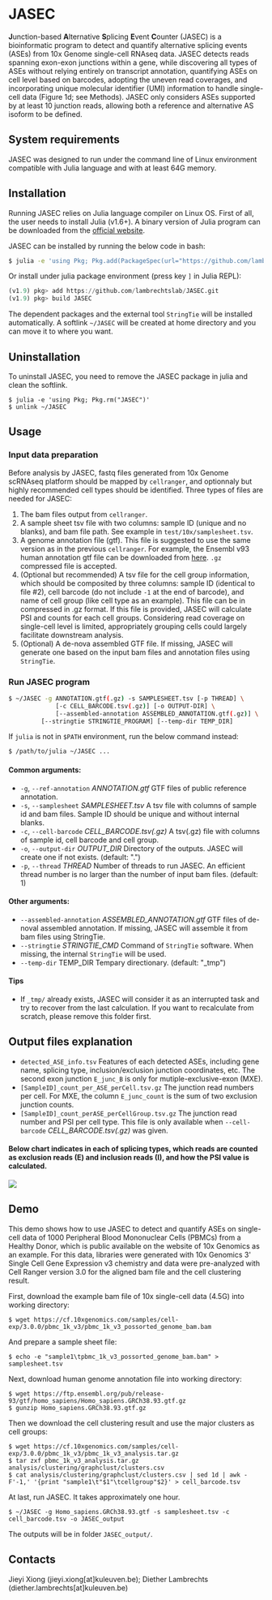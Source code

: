# JASEC
**J**unction-based **A**lternative **S**plicing **E**vent **C**ounter (JASEC) is a bioinformatic program to detect and quantify alternative splicing events (ASEs) from 10x Genome single-cell RNAseq data. JASEC detects reads spanning exon-exon junctions within a gene, while discovering all types of ASEs without relying entirely on transcript annotation, quantifying ASEs on cell level based on barcodes,  adopting the uneven read coverages, and incorporating unique molecular identifier (UMI) information to handle single-cell data (Figure 1d; see Methods). JASEC only considers ASEs supported by at least 10 junction reads, allowing both a reference and alternative AS isoform to be defined.

## System requirements
JASEC was designed to run under the command line of Linux environment compatible with Julia language and with at least 64G memory.

## Installation
Running JASEC relies on Julia language compiler on Linux OS. First of all, the user needs to install Julia (v1.6+). A binary version of Julia program can be downloaded from the [official website](https://julialang.org/downloads/).

JASEC can be installed by running the below code in bash:
```bash
$ julia -e 'using Pkg; Pkg.add(PackageSpec(url="https://github.com/lambrechtslab/JASEC.git"))'
```
Or install under julia package environment (press key `]` in Julia REPL):
```julia
(v1.9) pkg> add https://github.com/lambrechtslab/JASEC.git
(v1.9) pkg> build JASEC
```
The dependent packages and the external tool `StringTie` will be installed automatically. A softlink `~/JASEC` will be created at home directory and you can move it to where you want.

## Uninstallation
To uninstall JASEC, you need to remove the JASEC package in julia and clean the softlink.
```
$ julia -e 'using Pkg; Pkg.rm("JASEC")'
$ unlink ~/JASEC
```

## Usage
### Input data preparation
Before analysis by JASEC, fastq files generated from 10x Genome scRNAseq platform should be mapped by `cellranger`, and optionnaly but highly recommended cell types should be identified. Three types of files are needed for JASEC:
1. The bam files output from `cellranger`.
2. A sample sheet tsv file with two columns: sample ID (unique and no blanks), and bam file path. See example in `test/10x/samplesheet.tsv`.
3. A genome annotation file (gtf). This file is suggested to use the same version as in the previous `cellranger`. For example, the Ensembl v93 human annotation gtf file can be downloaded from [here](https://ftp.ensembl.org/pub/release-93/gtf/homo_sapiens/Homo_sapiens.GRCh38.93.gtf.gz). `.gz` compressed file is accepted.
4. (Optional but recommended) A tsv file for the cell group information, which should be composited by three columns: sample ID (identical to file #2), cell barcode (do not include `-1` at the end of barcode), and name of cell group (like cell type as an example). This file can be in compressed in .gz format. If this file is provided, JASEC will calculate PSI and counts for each cell groups. Considering read coverage on single-cell level is limited, appropriately grouping cells could largely facilitate downstream analysis.
5. (Optional) A de-nova assembled GTF file. If missing, JASEC will generate one based on the input bam files and annotation files using `StringTie`.
### Run JASEC program
```bash
$ ~/JASEC -g ANNOTATION.gtf(.gz) -s SAMPLESHEET.tsv [-p THREAD] \
      	     [-c CELL_BARCODE.tsv(.gz)] [-o OUTPUT-DIR] \
             [--assembled-annotation ASSEMBLED_ANNOTATION.gtf(.gz)] \
	     [--stringtie STRINGTIE_PROGRAM] [--temp-dir TEMP_DIR]
```
If `julia` is not in `$PATH` environment, run the below command instead:
```bash
$ /path/to/julia ~/JASEC ...
```
#### Common arguments:
*  `-g`, `--ref-annotation` _ANNOTATION.gtf_ GTF files of public reference annotation.
*  `-s`, `--samplesheet` _SAMPLESHEET.tsv_
                        A tsv file with columns of sample id and bam files. Sample ID should be unique and without internal blanks.
*  `-c`, `--cell-barcode` _CELL_BARCODE.tsv(.gz)_
                        A tsv(.gz) file with columns of sample id, cell barcode and cell group.
*  `-o`, `--output-dir` _OUTPUT_DIR_ Directory of the outputs. JASEC will create one if not exists. (default: ".")
*  `-p`, `--thread` _THREAD_ Number of threads to run JASEC. An efficient thread number is no larger than the number of input bam files. (default: 1)
#### Other arguments:
*  `--assembled-annotation` _ASSEMBLED_ANNOTATION.gtf_  GTF files of de-noval assembled annotation. If missing, JASEC will assemble it from bam files using StringTie.
*  `--stringtie` _STRINGTIE_CMD_ Command of `StringTie` software. When missing, the internal `StringTie` will be used.
*  `--temp-dir` TEMP_DIR Tempary directionary. (default: "_tmp")
#### Tips
* If `_tmp/` already exists, JASEC will consider it as an interrupted task and try to recover from the last calculation. If you want to recalculate from scratch, please remove this folder first.
## Output files explanation
*  `detected_ASE_info.tsv` Features of each detected ASEs, including gene name, splicing type, inclusion/exclusion junction coordinates, etc. The second exon junction `E_junc_B` is only for mutiple-exclusive-exon (MXE).
*  `[SampleID]_count_per_ASE_perCell.tsv.gz`  The junction read numbers per cell. For MXE, the column `E_junc_count` is the sum of two exclusion junction counts.
*  `[SampleID]_count_perASE_perCellGroup.tsv.gz`  The junction read number and PSI per cell type. This file is only available when `--cell-barcode` _CELL_BARCODE.tsv(.gz)_ was given.
#### Below chart indicates in each of splicing types, which reads are counted as exclusion reads (E) and inclusion reads (I), and how the PSI value is calculated.
![](extdata/chart/bitmap.png)
## Demo
This demo shows how to use JASEC to detect and quantify ASEs on single-cell data of 1000 Peripheral Blood Mononuclear Cells (PBMCs) from a Healthy Donor, which is public available on the website of 10x Genomics as an example. For this data, libraries were generated with 10x Genomics 3' Single Cell Gene Expression v3 chemistry and data were pre-analyzed with Cell Ranger version 3.0 for the aligned bam file and the cell clustering result.

First, download the example bam file of 10x single-cell data (4.5G) into working directory:
```
$ wget https://cf.10xgenomics.com/samples/cell-exp/3.0.0/pbmc_1k_v3/pbmc_1k_v3_possorted_genome_bam.bam
```
And prepare a sample sheet file:
```
$ echo -e "sample1\tpbmc_1k_v3_possorted_genome_bam.bam" > samplesheet.tsv
```
Next, download human genome annotation file into working directory:
```
$ wget https://ftp.ensembl.org/pub/release-93/gtf/homo_sapiens/Homo_sapiens.GRCh38.93.gtf.gz
$ gunzip Homo_sapiens.GRCh38.93.gtf.gz
```
Then we download the cell clustering result and use the major clusters as cell groups:
```
$ wget https://cf.10xgenomics.com/samples/cell-exp/3.0.0/pbmc_1k_v3/pbmc_1k_v3_analysis.tar.gz
$ tar zxf pbmc_1k_v3_analysis.tar.gz analysis/clustering/graphclust/clusters.csv
$ cat analysis/clustering/graphclust/clusters.csv | sed 1d | awk -F'-1,' '{print "sample1\t"$1"\tcellgroup"$2}' > cell_barcode.tsv
```
At last, run JASEC. It takes approximately one hour.
```
$ ~/JASEC -g Homo_sapiens.GRCh38.93.gtf -s samplesheet.tsv -c cell_barcode.tsv -o JASEC_output
```
The outputs will be in folder `JASEC_output/`.
## Contacts
Jieyi Xiong (jieyi.xiong[at]kuleuven.be); Diether Lambrechts (diether.lambrechts[at]kuleuven.be)
